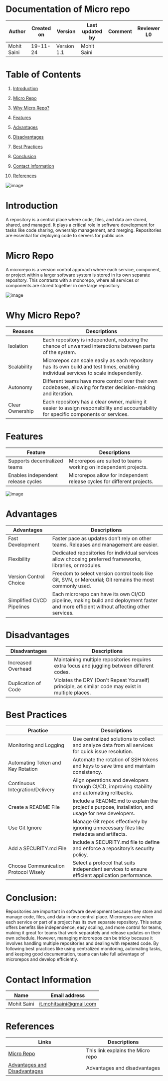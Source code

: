 

# **Documentation of Micro repo**

| **Author** | **Created on** | **Version** | **Last updated by** | **Comment** | **Reviewer L0** |
|------------|-------------|-----------|--------------|-------------|-----------|
| Mohit Saini | 19-11-24 | Version 1.1 | Mohit Saini |  |  |

# **Table of Contents**

1.  [Introduction](#introduction)

2.  [Micro Repo](#micro-repo)

3.  [Why Micro Repo?](#why-micro-repo)

4.  [Features](#features)

5.  [Advantages](#advantages)

6.  [Disadvantages](#disadvantages)

7.  [Best Practices](#best-practices)

8.  [Conclusion](#best-practices)

9.  [Contact Information](#contact-information)

10. [References](#references)

![image](https://github.com/user-attachments/assets/42114c80-1200-4b0c-81d5-ed0872a474b5)


# Introduction

A repository is a central place where code, files, and data are stored,
shared, and managed. It plays a critical role in software development
for tasks like code sharing, ownership management, and merging.
Repositories are essential for deploying code to servers for public use.

# Micro Repo

A microrepo is a version control approach where each service, component,
or project within a larger software system is stored in its own separate
repository. This contrasts with a monorepo, where all services or
components are stored together in one large repository.

![image](https://github.com/user-attachments/assets/95407199-ac24-4cce-b423-48e0e2819481)


# Why Micro Repo?

| **Reasons** | **Descriptions** |
|-----------------------|-------------------------------------------------|
| Isolation | Each repository is independent, reducing the chance of unwanted interactions between parts of the system. |
| Scalability | Microrepos can scale easily as each repository has its own build and test times, enabling individual services to scale independently. |
| Autonomy | Different teams have more control over their own codebases, allowing for faster decision-making and iteration. |
| Clear Ownership | Each repository has a clear owner, making it easier to assign responsibility and accountability for specific components or services. |

# Features

| **Feature** | **Descriptions** |
|-----------------------|-------------------------------------------------|
| Supports decentralized teams | Microrepos are suited to teams working on independent projects. |
| Enables independent release cycles | Microrepos allow for independent release cycles for different projects. |

![image](https://github.com/user-attachments/assets/15e5440b-c232-464a-9473-1d6621a135e1)


# Advantages

| **Advantages** | **Descriptions** |
|-----------------------|-------------------------------------------------|
| Fast Development | Faster pace as updates don’t rely on other teams. Releases and management are easier. |
| Flexibility | Dedicated repositories for individual services allow choosing preferred frameworks, libraries, or modules. |
| Version Control Choice | Freedom to select version control tools like Git, SVN, or Mercurial; Git remains the most commonly used. |
| Simplified CI/CD Pipelines | Each microrepo can have its own CI/CD pipeline, making build and deployment faster and more efficient without affecting other services. |

# Disadvantages

| **Disadvantages** | **Descriptions** |
|-----------------------|-------------------------------------------------|
| Increased Overhead | Maintaining multiple repositories requires extra focus and juggling between different codes. |
| Duplication of Code | Violates the DRY (Don't Repeat Yourself) principle, as similar code may exist in multiple places. |

# Best Practices

| **Practice** | **Descriptions** |
|-------------------------|-----------------------------------------------|
| Monitoring and Logging | Use centralized solutions to collect and analyze data from all services for quick issue resolution. |
| Automating Token and Key Rotation | Automate the rotation of SSH tokens and keys to save time and maintain consistency. |
| Continuous Integration/Delivery | Align operations and developers through CI/CD, improving stability and automating rollbacks. |
| Create a README File | Include a README.md to explain the project's purpose, installation, and usage for new developers. |
| Use Git Ignore | Manage Git repos effectively by ignoring unnecessary files like metadata and artifacts. |
| Add a SECURITY.md File | Include a SECURITY.md file to define and enforce a repository’s security policy. |
| Choose Communication Protocol Wisely | Select a protocol that suits independent services to ensure efficient application performance. |

# Conclusion:

Repositories are important in software development because they store
and manage code, files, and data in one central place. Microrepos are
when each service or part of a project has its own separate repository.
This setup offers benefits like independence, easy scaling, and more
control for teams, making it great for teams that work separately and
release updates on their own schedule. However, managing microrepos can
be tricky because it involves handling multiple repositories and dealing
with repeated code. By following best practices like using centralized
monitoring, automating tasks, and keeping good documentation, teams can
take full advantage of microrepos and develop efficiently.

# Contact Information

| **Name**    | **Email address**       |
|-------------|-------------------------|
| Mohit Saini | it.mohitsaini@gmail.com |

# References

| **Links** | **Descriptions** |
|---------------------------------------------------------|---------------|
| [Micro Repo](https://apoorv-tomar.medium.com/a-better-understanding-of-micro-rep-vs-mono-repo-a9f31f1e20fe#:~:text=The%20micro%20repository%20enables%20fast,Code%20Reusability.) | This link explains the Micro repo |
| [Advantages and Disadvantages](https://www.linkedin.com/pulse/navigating-codebase-management-monorepo-vs-microrepo-rajeev-barnwal-u318f) | Advantages and disadvantages |

